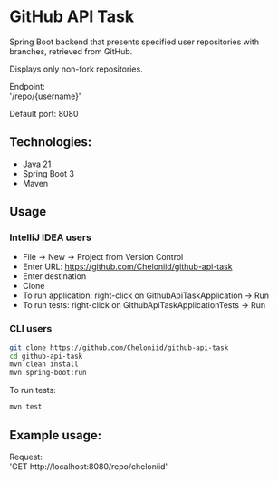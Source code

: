 # GitHub API Task

Spring Boot backend that presents specified user repositories with branches, retrieved from GitHub.

Displays only non-fork repositories.  
  
Endpoint:   
'/repo/{username}'

Default port: 8080


## Technologies:
- Java 21
- Spring Boot 3
- Maven

## Usage

### IntelliJ IDEA users
- File -> New -> Project from Version Control
- Enter URL: https://github.com/Cheloniid/github-api-task
- Enter destination
- Clone
- To run application: right-click on GithubApiTaskApplication -> Run
- To run tests: right-click on GithubApiTaskApplicationTests -> Run

### CLI users

```bash
git clone https://github.com/Cheloniid/github-api-task
cd github-api-task
mvn clean install
mvn spring-boot:run
```

To run tests:

```bash
mvn test
```  
  
## Example usage:

Request:  
'GET http://localhost:8080/repo/cheloniid'
